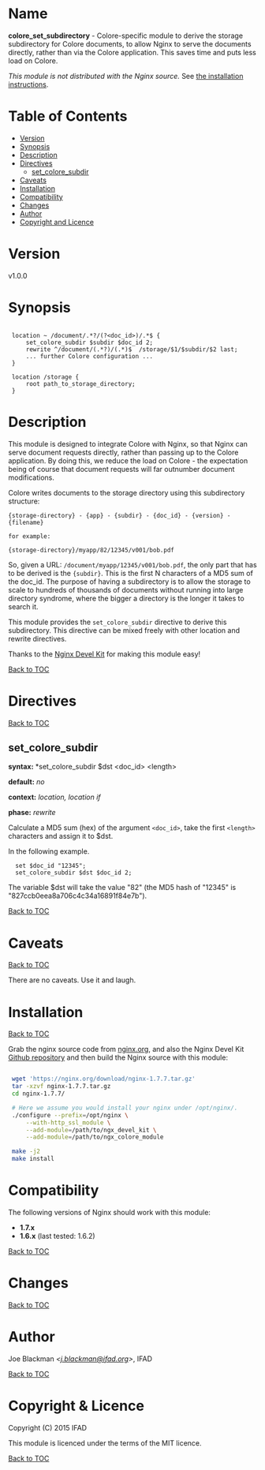 Name
====

**colore_set_subdirectory** - Colore-specific module to derive the storage subdirectory for Colore documents, to allow Nginx to serve the documents directly, rather than via the Colore application. This saves time and puts less load on Colore.

*This module is not distributed with the Nginx source.* See [the installation instructions](#installation).

Table of Contents
=================
* [Version](#version)
* [Synopsis](#synopsis)
* [Description](#description)
* [Directives](#directives)
    * [set_colore_subdir](#set_colore_subdir)
* [Caveats](#caveats)
* [Installation](#installation)
* [Compatibility](#compatibility)
* [Changes](#changes)
* [Author](#author)
* [Copyright and Licence](#copyright--licence)


Version
=======

v1.0.0

Synopsis
========

```nginx

 location ~ /document/.*?/(?<doc_id>)/.*$ {
     set_colore_subdir $subdir $doc_id 2;
     rewrite ^/document/(.*?)/(.*)$  /storage/$1/$subdir/$2 last;
     ... further Colore configuration ...
 }

 location /storage {
     root path_to_storage_directory;
 }
```

Description
===========

This module is designed to integrate Colore with Nginx, so that Nginx can serve document requests directly, rather than passing up to the Colore application.
By doing this, we reduce the load on Colore - the expectation being of course that document requests will far outnumber document modifications.

Colore writes documents to the storage directory using this subdirectory structure:

    {storage-directory} - {app} - {subdir} - {doc_id} - {version} - {filename}

    for example:

    {storage-directory}/myapp/82/12345/v001/bob.pdf

So, given a URL: <code>/document/myapp/12345/v001/bob.pdf</code>, the only part that has to be derived is the <code>{subdir}</code>. This is the first N
characters of a MD5 sum of the doc_id. The purpose of having a subdirectory is to allow the storage to scale to hundreds of thousands of documents without
running into large directory syndrome, where the bigger a directory is the longer it takes to search it.

This module provides the <code>set_colore_subdir</code> directive to derive this subdirectory. This directive can be mixed freely with other location and rewrite directives.

Thanks to the [Nginx Devel Kit](https://github.com/simpl/ngx_devel_kit) for making this module easy!

[Back to TOC](#table-of-contents)

Directives
==========

[Back to TOC](#table-of-contents)

set_colore_subdir
-----------------
**syntax:** *set_colore_subdir $dst &lt;doc_id&gt; &lt;length&gt;

**default:** *no*

**context:** *location, location if*

**phase:** *rewrite*

Calculate a MD5 sum (hex) of the argument `<doc_id>`, take the first `<length>` characters and assign it to $dst.

In the following example.

```nginx
  set $doc_id "12345";
  set_colore_subdir $dst $doc_id 2;
```

The variable $dst will take the value "82" (the MD5 hash of "12345" is "827ccb0eea8a706c4c34a16891f84e7b").

[Back to TOC](#table-of-contents)

Caveats
=======

[Back to TOC](#table-of-contents)

There are no caveats. Use it and laugh.

Installation
============

[Back to TOC](#table-of-contents)

Grab the nginx source code from [nginx.org](https://nginx.org/), and also the Nginx Devel Kit [Github repository](https://github.com/simpl/ngx_devel_kit)
and then build the Nginx source with this module:

```bash

 wget 'https://nginx.org/download/nginx-1.7.7.tar.gz'
 tar -xzvf nginx-1.7.7.tar.gz
 cd nginx-1.7.7/

 # Here we assume you would install your nginx under /opt/nginx/.
 ./configure --prefix=/opt/nginx \
     --with-http_ssl_module \
     --add-module=/path/to/ngx_devel_kit \
     --add-module=/path/to/ngx_colore_module

 make -j2
 make install
```

Compatibility
=============

The following versions of Nginx should work with this module:

* **1.7.x**
* **1.6.x**                      (last tested: 1.6.2)

[Back to TOC](#table-of-contents)

Changes
=======

[Back to TOC](#table-of-contents)

Author
======

Joe Blackman *&lt;j.blackman@ifad.org&gt;*, IFAD

[Back to TOC](#table-of-contents)

Copyright & Licence
===================

Copyright (C) 2015 IFAD

This module is licenced under the terms of the MIT licence.

[Back to TOC](#table-of-contents)
